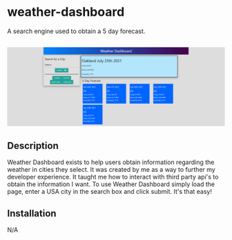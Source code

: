 # weather-dashboard

A search engine used to obtain a 5 day forecast.

##

<img src="./assets/img/weather-dashboard.png" />

##

## Description

Weather Dashboard exists to help users obtain information regarding the weather in cities they select. It was created by me as a way to further my developer experience. It taught me how to interact with third party api's to obtain the information I want. To use Weather Dashboard simply load the page, enter a USA city in the search box and click submit. It's that easy!

## Installation

N/A
